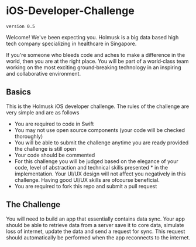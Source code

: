# iOS-Developer-Challenge

`version 0.5`

Welcome! We've been expecting you. Holmusk is a big data based high tech company specializing in healthcare in Singapore. 

If you're someone who bleeds code and aches to make a difference in the world, then you are at the right place. You will be part of a world‑class team working on the most exciting ground‑breaking technology in an inspiring and collaborative environment.

## Basics

This is the Holmusk iOS developer challenge. The rules of the challenge are very simple and are as follows

* You are required to code in Swift
* You may not use open source components (your code will be checked thoroughly)
* You will be able to submit the challenge anytime you are ready provided the challenge is still open
* Your code should be commented
* For this challenge you will be judged based on the elegance of your code, level of abstraction and technical skills presented * in the implementation. Your UI/UX design will not affect you negatively in this challenge. Having good UI/UX skills are ofcourse beneficial.
* You are required to fork this repo and submit a pull request

## The Challenge 

You will need to build an app that essentially contains data sync. Your app should be able to retrieve data from a server save it to core data, simulate loss of internet, update the data and send a request for sync. This request should automatically be performed when the app reconnects to the internet.

